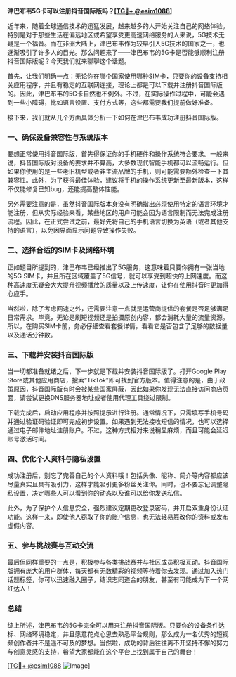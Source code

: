 **津巴布韦5G卡可以注册抖音国际版吗？[[TG💪+ @esim1088](https://t.me/s/esim1088)]**

近年来，随着全球通信技术的迅猛发展，越来越多的人开始关注自己的网络体验。特别是对于那些生活在偏远地区或希望享受更高速网络服务的人来说，5G技术无疑是一个福音。而在非洲大陆上，津巴布韦作为较早引入5G技术的国家之一，也逐渐吸引了许多人的目光。那么问题来了——津巴布韦的5G卡是否能够顺利注册抖音国际版呢？今天我们就来聊聊这个话题。

首先，让我们明确一点：无论你在哪个国家使用哪种SIM卡，只要你的设备支持相关应用程序，并且有稳定的互联网连接，理论上都是可以下载并注册抖音国际版的。因此，津巴布韦的5G卡自然也不例外。不过，在实际操作过程中，可能会遇到一些小障碍，比如语言设置、支付方式等，这些都需要我们提前做好准备。

接下来，我们就从几个方面具体分析一下如何在津巴布韦成功注册抖音国际版。

### 一、确保设备兼容性与系统版本

要想正常使用抖音国际版，首先得保证你的手机硬件和操作系统符合要求。一般来说，抖音国际版对设备的要求并不算高，大多数现代智能手机都可以流畅运行。但如果你使用的是一些老旧机型或者非主流品牌的手机，则可能需要额外检查一下其兼容性。此外，为了获得最佳体验，建议将手机的操作系统更新至最新版本，这样不仅能修复已知bug，还能提高整体性能。

另外需要注意的是，虽然抖音国际版本身没有明确指出必须使用特定的语言环境才能注册，但从实际经验来看，某些地区的用户可能会因为语言限制而无法完成注册流程。因此，在正式尝试之前，最好先将自己的手机语言切换为英语（或者其他支持的语言），以免因界面显示问题导致操作失败。

### 二、选择合适的SIM卡及网络环境

正如题目所提到的，津巴布韦已经推出了5G服务，这意味着只要你拥有一张当地的5G SIM卡，并且所在区域覆盖了5G信号，就可以享受到超快的上网速度。而这种高速度无疑会大大提升视频播放的质量以及上传速度，让你在使用抖音时更加得心应手。

当然啦，除了考虑网速之外，还需要注意一点就是运营商提供的套餐是否足够满足日常需求。毕竟，无论是刷短视频还是拍摄原创内容，都会消耗大量的流量资源。所以，在购买SIM卡前，务必仔细查看套餐详情，看看它是否包含了足够的数据量以及通话分钟数。

### 三、下载并安装抖音国际版

当一切都准备就绪之后，下一步就是下载并安装抖音国际版了。打开Google Play Store或其他应用商店，搜索“TikTok”即可找到官方版本。值得注意的是，由于政策原因，抖音国际版有时会被某些国家屏蔽，因此如果你发现无法直接访问商店页面，请尝试更换DNS服务器地址或者使用代理工具绕过限制。

下载完成后，启动应用程序并按照提示进行注册。通常情况下，只需填写手机号码并通过验证码验证即可完成初步设置。如果遇到无法接收短信的情况，也可以选择通过电子邮件地址注册账户。不过，这种方式相对来说稍显麻烦，而且可能会延迟账号激活时间。

### 四、优化个人资料与隐私设置

成功注册后，别忘了完善自己的个人资料哦！包括头像、昵称、简介等内容都应该尽量真实且具有吸引力，这样才能吸引更多粉丝关注你。同时，也不要忘记调整隐私设置，决定哪些人可以看到你的动态以及谁可以给你发送私信。

此外，为了保护个人信息安全，强烈建议定期更改登录密码，并开启双重身份认证功能。这样一来，即使他人窃取了你的账户信息，也无法轻易篡改你的资料或发布虚假内容。

### 五、参与挑战赛与互动交流

最后但同样重要的一点是，积极参与各类挑战赛并与社区成员积极互动。抖音国际版拥有庞大的用户群体，每天都有无数精彩的视频等待着你去发现。通过加入热门话题标签，你可以迅速融入圈子，结识志同道合的朋友，甚至有可能成为下一个网红达人！

### 总结

综上所述，津巴布韦的5G卡完全可以用来注册抖音国际版。只要你的设备条件达标、网络环境稳定，并且愿意花点心思去熟悉平台规则，那么成为一名优秀的短视频创作者并不是遥不可及的梦想。当然啦，成功的背后往往离不开坚持不懈的努力与创意灵感的支持，希望大家都能在这个平台上找到属于自己的舞台！

[[TG💪+ @esim1088](https://t.me/s/esim1088) ![Image](https://i.postimg.cc/4NQfJmqS/Snipaste-2025-05-13-00-14-12.png)]